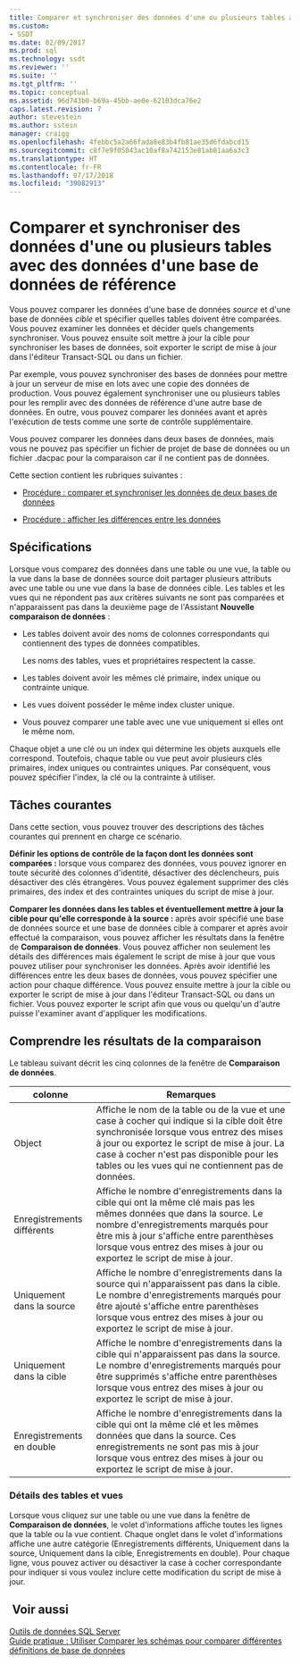 ```yaml
---
title: Comparer et synchroniser des données d'une ou plusieurs tables avec des données d'une base de données de référence | Microsoft Docs
ms.custom:
- SSDT
ms.date: 02/09/2017
ms.prod: sql
ms.technology: ssdt
ms.reviewer: ''
ms.suite: ''
ms.tgt_pltfrm: ''
ms.topic: conceptual
ms.assetid: 96d743b0-b69a-45bb-ae0e-62103dca76e2
caps.latest.revision: 7
author: stevestein
ms.author: sstein
manager: craigg
ms.openlocfilehash: 4febbc5a2a66fada8e83b4fb81ae35d6fdabcd15
ms.sourcegitcommit: c8f7e9f05043ac10af8a742153e81ab81aa6a3c3
ms.translationtype: HT
ms.contentlocale: fr-FR
ms.lasthandoff: 07/17/2018
ms.locfileid: "39082913"
---
```

# <a name="compare-and-synchronize-data-in-one-or-more-tables-with-data-in-a-reference-database"></a>Comparer et synchroniser des données d'une ou plusieurs tables avec des données d'une base de données de référence
Vous pouvez comparer les données d'une base de données *source* et d'une base de données *cible* et spécifier quelles tables doivent être comparées. Vous pouvez examiner les données et décider quels changements synchroniser. Vous pouvez ensuite soit mettre à jour la cible pour synchroniser les bases de données, soit exporter le script de mise à jour dans l'éditeur Transact\-SQL ou dans un fichier.  
  
Par exemple, vous pouvez synchroniser des bases de données pour mettre à jour un serveur de mise en lots avec une copie des données de production. Vous pouvez également synchroniser une ou plusieurs tables pour les remplir avec des données de référence d'une autre base de données. En outre, vous pouvez comparer les données avant et après l'exécution de tests comme une sorte de contrôle supplémentaire.  
  
Vous pouvez comparer les données dans deux bases de données, mais vous ne pouvez pas spécifier un fichier de projet de base de données ou un fichier .dacpac pour la comparaison car il ne contient pas de données.  
  
Cette section contient les rubriques suivantes :  
  
-   [Procédure : comparer et synchroniser les données de deux bases de données](../ssdt/how-to-compare-and-synchronize-the-data-of-two-databases.md)  
  
-   [Procédure : afficher les différences entre les données](../ssdt/how-to-view-data-differences.md)  
  
## <a name="requirements"></a>Spécifications  
Lorsque vous comparez des données dans une table ou une vue, la table ou la vue dans la base de données source doit partager plusieurs attributs avec une table ou une vue dans la base de données cible. Les tables et les vues qui ne répondent pas aux critères suivants ne sont pas comparées et n'apparaissent pas dans la deuxième page de l'Assistant **Nouvelle comparaison de données** :  
  
-   Les tables doivent avoir des noms de colonnes correspondants qui contiennent des types de données compatibles.  
  
    Les noms des tables, vues et propriétaires respectent la casse.  
  
-   Les tables doivent avoir les mêmes clé primaire, index unique ou contrainte unique.  
  
-   Les vues doivent posséder le même index cluster unique.  
  
-   Vous pouvez comparer une table avec une vue uniquement si elles ont le même nom.  
  
Chaque objet a une clé ou un index qui détermine les objets auxquels elle correspond. Toutefois, chaque table ou vue peut avoir plusieurs clés primaires, index uniques ou contraintes uniques. Par conséquent, vous pouvez spécifier l'index, la clé ou la contrainte à utiliser.  
  
## <a name="common-tasks"></a>Tâches courantes  
Dans cette section, vous pouvez trouver des descriptions des tâches courantes qui prennent en charge ce scénario.  
  
**Définir les options de contrôle de la façon dont les données sont comparées :** lorsque vous comparez des données, vous pouvez ignorer en toute sécurité des colonnes d'identité, désactiver des déclencheurs, puis désactiver des clés étrangères. Vous pouvez également supprimer des clés primaires, des index et des contraintes uniques du script de mise à jour.  
  
**Comparer les données dans les tables et éventuellement mettre à jour la cible pour qu'elle corresponde à la source :** après avoir spécifié une base de données source et une base de données cible à comparer et après avoir effectué la comparaison, vous pouvez afficher les résultats dans la fenêtre de **Comparaison de données**. Vous pouvez afficher non seulement les détails des différences mais également le script de mise à jour que vous pouvez utiliser pour synchroniser les données. Après avoir identifié les différences entre les deux bases de données, vous pouvez spécifier une action pour chaque différence. Vous pouvez ensuite mettre à jour la cible ou exporter le script de mise à jour dans l'éditeur Transact\-SQL ou dans un fichier. Vous pouvez exporter le script afin que vous ou quelqu'un d'autre puisse l'examiner avant d'appliquer les modifications.  
  
## <a name="UnderstandingDataCompareResults"></a>Comprendre les résultats de la comparaison  
Le tableau suivant décrit les cinq colonnes de la fenêtre de **Comparaison de données**.  
  
|colonne|Remarques|  
|----------|---------|  
|Object|Affiche le nom de la table ou de la vue et une case à cocher qui indique si la cible doit être synchronisée lorsque vous entrez des mises à jour ou exportez le script de mise à jour. La case à cocher n'est pas disponible pour les tables ou les vues qui ne contiennent pas de données.|  
|Enregistrements différents|Affiche le nombre d'enregistrements dans la cible qui ont la même clé mais pas les mêmes données que dans la source. Le nombre d'enregistrements marqués pour être mis à jour s'affiche entre parenthèses lorsque vous entrez des mises à jour ou exportez le script de mise à jour.|  
|Uniquement dans la source|Affiche le nombre d'enregistrements dans la source qui n'apparaissent pas dans la cible. Le nombre d'enregistrements marqués pour être ajouté s'affiche entre parenthèses lorsque vous entrez des mises à jour ou exportez le script de mise à jour.|  
|Uniquement dans la cible|Affiche le nombre d'enregistrements dans la cible qui n'apparaissent pas dans la source. Le nombre d'enregistrements marqués pour être supprimés s'affiche entre parenthèses lorsque vous entrez des mises à jour ou exportez le script de mise à jour.|  
|Enregistrements en double|Affiche le nombre d'enregistrements dans la cible qui ont la même clé et les mêmes données que dans la source. Ces enregistrements ne sont pas mis à jour lorsque vous entrez des mises à jour ou exportez le script de mise à jour.|  
  
### <a name="table-and-view-details"></a>Détails des tables et vues  
Lorsque vous cliquez sur une table ou une vue dans la fenêtre de **Comparaison de données**, le volet d'informations affiche toutes les lignes que la table ou la vue contient. Chaque onglet dans le volet d'informations affiche une autre catégorie (Enregistrements différents, Uniquement dans la source, Uniquement dans la cible, Enregistrements en double). Pour chaque ligne, vous pouvez activer ou désactiver la case à cocher correspondante pour indiquer si vous voulez inclure cette modification du script de mise à jour.  
  
## <a name="see-also"></a> Voir aussi  
[Outils de données SQL Server](../ssdt/sql-server-data-tools.md)  
[Guide pratique : Utiliser Comparer les schémas pour comparer différentes définitions de base de données](../ssdt/how-to-use-schema-compare-to-compare-different-database-definitions.md)  
  
